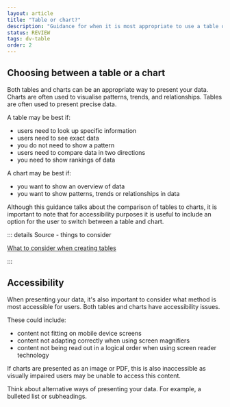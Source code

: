 ```yaml
---
layout: article
title: "Table or chart?"
description: "Guidance for when it is most appropriate to use a table over a chart"
status: REVIEW
tags: dv-table
order: 2 
---
```

## Choosing between a table or a chart  
  
Both tables and charts can be an appropriate way to present your data.  
Charts are often used to visualise patterns, trends, and relationships. Tables are often used to present precise data. 
  
A table may be best if:

- users need to look up specific information
- users need to see exact data
- you do not need to show a pattern
- users need to compare data in two directions
- you need to show rankings of data  
  
A chart may be best if:

- you want to show an overview of data
- you want to show patterns, trends or relationships in data  
  
Although this guidance talks about the comparison of tables to charts, it is important to note that for accessibility purposes it is useful to include an option for the user to switch between a table and chart.  

::: details Source - things to consider

[What to consider when creating tables][table 1]

:::  
  
## Accessibility  
  
When presenting your data, it's also important to consider what method is most accessible for users. Both tables and charts have accessibility issues.  
  
These could include: 

- content not fitting on mobile device screens 
- content not adapting correctly when using screen magnifiers 
- content not being read out in a logical order when using screen reader technology  
  
If charts are presented as an image or PDF, this is also inaccessible as visually impaired users may be unable to access this content.  
  
Think about alternative ways of presenting your data. For example, a bulleted list or subheadings.  

[table 1]: https://service-manual.nhs.uk/design-system/components/table
[table 2]: https://nhsbsauk.sharepoint.com/sites/DigitalContentDesignTeam/SitePages/NHSBSA-digital-style-guide-and-standards.aspx#tables